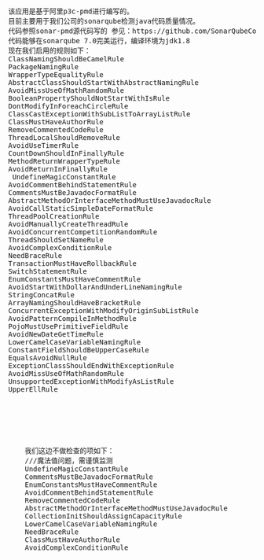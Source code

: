 <pre>
<p>
	
<pre>该应用是基于阿里p3c-pmd进行编写的。
目前主要用于我们公司的sonarqube检测java代码质量情况。
代码参照sonar-pmd源代码写的 参见：https://github.com/SonarQubeCommunity/sonar-pmd
代码能够在sonarqube 7.0完美运行，编译环境为jdk1.8
现在我们启用的规则如下：
ClassNamingShouldBeCamelRule
PackageNamingRule
WrapperTypeEqualityRule
AbstractClassShouldStartWithAbstractNamingRule
AvoidMissUseOfMathRandomRule
BooleanPropertyShouldNotStartWithIsRule
DontModifyInForeachCircleRule
ClassCastExceptionWithSubListToArrayListRule
ClassMustHaveAuthorRule
RemoveCommentedCodeRule
ThreadLocalShouldRemoveRule
AvoidUseTimerRule
CountDownShouldInFinallyRule
MethodReturnWrapperTypeRule
AvoidReturnInFinallyRule
 UndefineMagicConstantRule
AvoidCommentBehindStatementRule
CommentsMustBeJavadocFormatRule
AbstractMethodOrInterfaceMethodMustUseJavadocRule
AvoidCallStaticSimpleDateFormatRule
ThreadPoolCreationRule
AvoidManuallyCreateThreadRule
AvoidConcurrentCompetitionRandomRule
ThreadShouldSetNameRule
AvoidComplexConditionRule
NeedBraceRule
TransactionMustHaveRollbackRule
SwitchStatementRule
EnumConstantsMustHaveCommentRule
AvoidStartWithDollarAndUnderLineNamingRule
StringConcatRule
ArrayNamingShouldHaveBracketRule
ConcurrentExceptionWithModifyOriginSubListRule
AvoidPatternCompileInMethodRule
PojoMustUsePrimitiveFieldRule
AvoidNewDateGetTimeRule
LowerCamelCaseVariableNamingRule
ConstantFieldShouldBeUpperCaseRule
EqualsAvoidNullRule
ExceptionClassShouldEndWithExceptionRule
AvoidMissUseOfMathRandomRule
UnsupportedExceptionWithModifyAsListRule
UpperEllRule
</pre>
</p>
<p>
	我们这边不做检查的项如下：
	///魔法值问题，需谨慎监测
    UndefineMagicConstantRule
    CommentsMustBeJavadocFormatRule
    EnumConstantsMustHaveCommentRule
    AvoidCommentBehindStatementRule
    RemoveCommentedCodeRule
    AbstractMethodOrInterfaceMethodMustUseJavadocRule
    CollectionInitShouldAssignCapacityRule
    LowerCamelCaseVariableNamingRule
    NeedBraceRule
    ClassMustHaveAuthorRule
    AvoidComplexConditionRule
</p>
</pre>